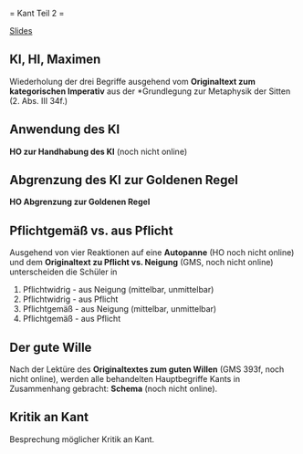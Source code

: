 = Kant Teil 2 =

[Slides](https://dorkeinath.github.io/slides_html/ethik-slides/Kant.html#/2)

## KI, HI, Maximen

Wiederholung der drei Begriffe ausgehend vom **Originaltext zum kategorischen Imperativ** aus der *Grundlegung zur Metaphysik der Sitten (2. Abs. III 34f.)

## Anwendung des KI

**HO zur Handhabung des KI** (noch nicht online)

## Abgrenzung des KI zur Goldenen Regel

**HO Abgrenzung zur Goldenen Regel**

## Pflichtgemäß vs. aus Pflicht

Ausgehend von vier Reaktionen auf eine **Autopanne** (HO noch nicht online) und dem **Originaltext zu Pflicht vs. Neigung** (GMS, noch nicht online) unterscheiden die Schüler in

1. Pflichtwidrig - aus Neigung (mittelbar, unmittelbar)
1. Pflichtwidrig - aus Pflicht
2. Pflichtgemäß - aus Neigung (mittelbar, unmittelbar)
3. Pflichtgemäß - aus Pflicht

## Der gute Wille

Nach der Lektüre des **Originaltextes zum guten Willen** (GMS 393f, noch nicht online), werden alle behandelten Hauptbegriffe Kants in Zusammenhang gebracht: **Schema** (noch nicht online).

## Kritik an Kant

Besprechung möglicher Kritik an Kant.
